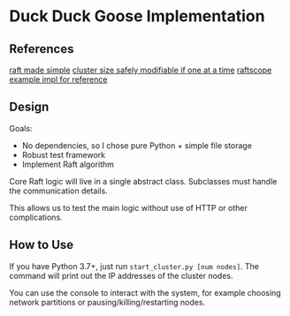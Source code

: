 # Duck Duck Goose Implementation



## References

[raft made simple](https://levelup.gitconnected.com/raft-consensus-protocol-made-simpler-922c38675181)
[cluster size safely modifiable if one at a time](https://eileen-code4fun.medium.com/raft-cluster-membership-change-protocol-f57cc17d1c03)
[raftscope example impl for reference](https://github.com/ongardie/raftscope/blob/5b0c10ab51f873721895e7470b49e04c94bf826f/raft.js)

## Design

Goals:
- No dependencies, so I chose pure Python + simple file storage
- Robust test framework
- Implement Raft algorithm

Core Raft logic will live in a single abstract class. Subclasses must handle the communication details.

This allows us to test the main logic without use of HTTP or other complications.

## How to Use

If you have Python 3.7+, just run `start_cluster.py [num nodes]`. The command will print out the IP addresses of the cluster nodes.

You can use the console to interact with the system, for example choosing network partitions or pausing/killing/restarting nodes.
